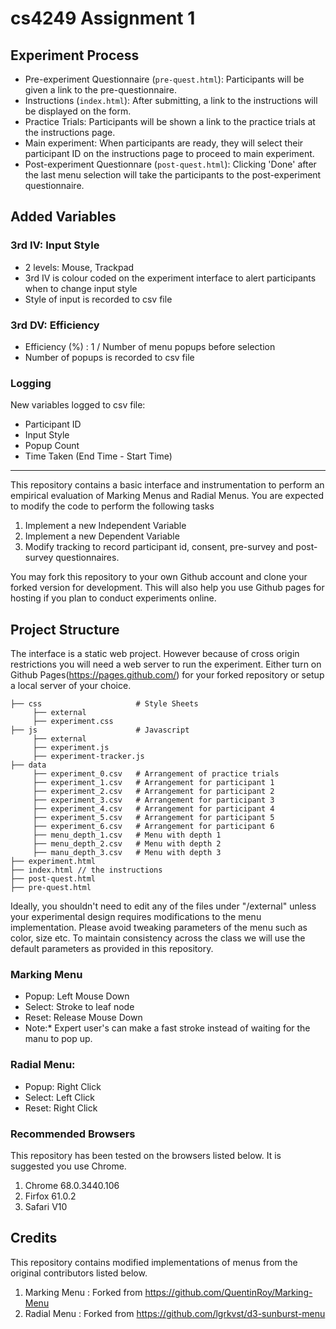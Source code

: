 # cs4249 Assignment 1

## Experiment Process

- Pre-experiment Questionnaire (`pre-quest.html`): Participants will be given a link to the pre-questionnaire.
- Instructions (`index.html`): After submitting, a link to the instructions will be displayed on the form.
- Practice Trials: Participants will be shown a link to the practice trials at the instructions page.
- Main experiment: When participants are ready, they will select their participant ID on the instructions page to proceed to main experiment.
- Post-experiment Questionnare (`post-quest.html`): Clicking 'Done' after the last menu selection will take the participants to the post-experiment questionnaire.

## Added Variables

### 3rd IV: Input Style

- 2 levels: Mouse, Trackpad
- 3rd IV is colour coded on the experiment interface to alert participants when to change input style
- Style of input is recorded to csv file

### 3rd DV: Efficiency

- Efficiency (%) : 1 / Number of menu popups before selection
- Number of popups is recorded to csv file

### Logging
New variables logged to csv file:
- Participant ID
- Input Style
- Popup Count
- Time Taken (End Time - Start Time)

---

This repository contains a basic interface and instrumentation to perform an empirical evaluation of Marking Menus and Radial Menus. You are expected to modify the code to perform the following tasks

1. Implement a new Independent Variable
2. Implement a new Dependent Variable
3. Modify tracking to record participant id, consent, pre-survey and post-survey questionnaires.

You may fork this repository to your own Github account and clone your forked version for development. This will also help you use Github pages for hosting if you plan to conduct experiments online.

## Project Structure

The interface is a static web project. However because of cross origin restrictions you will need a web server to run the experiment. Either turn on Github Pages(https://pages.github.com/) for your forked repository or setup a local server of your choice.

    ├── css                     # Style Sheets
         ├── external
         ├── experiment.css
    ├── js                      # Javascript
         ├── external
         ├── experiment.js
         ├── experiment-tracker.js
    ├── data
         ├── experiment_0.csv   # Arrangement of practice trials
         ├── experiment_1.csv   # Arrangement for participant 1
         ├── experiment_2.csv   # Arrangement for participant 2
         ├── experiment_3.csv   # Arrangement for participant 3
         ├── experiment_4.csv   # Arrangement for participant 4
         ├── experiment_5.csv   # Arrangement for participant 5
         ├── experiment_6.csv   # Arrangement for participant 6
         ├── menu_depth_1.csv   # Menu with depth 1
         ├── menu_depth_2.csv   # Menu with depth 2
         ├── manu_depth_3.csv   # Menu with depth 3
    ├── experiment.html
    ├── index.html // the instructions
    ├── post-quest.html
    ├── pre-quest.html

Ideally, you shouldn't need to edit any of the files under "/external" unless your experimental design requires modifications to the menu implementation. Please avoid tweaking parameters of the menu such as color, size etc. To maintain consistency across the class we will use the default parameters as provided in this repository.

### Marking Menu

- Popup: Left Mouse Down
- Select: Stroke to leaf node
- Reset: Release Mouse Down
- Note:\* Expert user's can make a fast stroke instead of waiting for the manu to pop up.

### Radial Menu:

- Popup: Right Click
- Select: Left Click
- Reset: Right Click

### Recommended Browsers

This repository has been tested on the browsers listed below. It is suggested you use Chrome.

1. Chrome 68.0.3440.106
2. Firfox 61.0.2
3. Safari V10

## Credits

This repository contains modified implementations of menus from the original contributors listed below.

1. Marking Menu : Forked from https://github.com/QuentinRoy/Marking-Menu
2. Radial Menu : Forked from https://github.com/lgrkvst/d3-sunburst-menu
